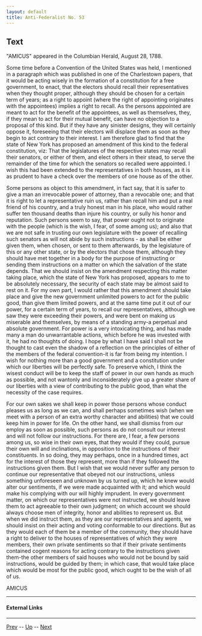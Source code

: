 ```yaml
---
layout: default
title: Anti-Federalist No. 53
---
```


## Text

"AMICUS" appeared in the Columbian Herald, August 28, 1788.

Some time before a Convention of the United States was held, I mentioned in a paragraph which was published in one of the Charlestown papers, that it would be acting wisely in the formation of a constitution for a free government, to enact, that the electors should recall their representatives when they thought proper, although they should be chosen for a certain term of years; as a right to appoint (where the right of appointing originates with the appointees) implies a right to recall. As the persons appointed are meant to act for the benefit of the appointees, as well as themselves, they, if they mean to act for their mutual benefit, can have no objection to a proposal of this kind. But if they have any sinister designs, they will certainly oppose it, foreseeing that their electors will displace them as soon as they begin to act contrary to their interest. I am therefore glad to find that the state of New York has proposed an amendment of this kind to the federal constitution, viz: That the legislatures of the respective states may recall their senators, or either of them, and elect others in their stead, to serve the remainder of the time for which the senators so recalled were appointed. I wish this had been extended to the representatives in both houses, as it is as prudent to have a check over the members of one house as of the other.

Some persons as object to this amendment, in fact say, that it is safer to give a man an irrevocable power of attorney, than a revocable one; and that it is right to let a representative ruin us, rather than recall him and put a real friend of his country, and a truly honest man in his place, who would rather suffer ten thousand deaths than injure his country, or sully his honor and reputation. Such persons seem to say, that power ought not to originate with the people (which is the wish, I fear, of some among us); and also that we are not safe in trusting our own legislature with the power of recalling such senators as will not abide by such instructions - as shall be either given them, when chosen, or sent to them afterwards, by the legislature of this or any other state, or by the electors that chose them, although they should have met together in a body for the purpose of instructing or sending them instructions on a matter on which the salvation of the state depends. That we should insist on the amendment respecting this matter taking place, which the state of New York has proposed, appears to me to be absolutely necessary, the security of each state may be almost said to rest on it. For my own part, I would rather that this amendment should take place and give the new government unlimited powers to act for the public good, than give them limited powers, and at the same time put it out of our power, for a certain term of years, to recall our representatives, although we saw they were exceeding their powers, and were bent on making us miserable and themselves, by means of a standing army-a perpetual and absolute government. For power is a very intoxicating thing, and has made many a man do unwarrantable actions, which before he was invested with it, he had no thoughts of doing. I hope by what I have said I shall not be thought to cast even the shadow of a reflection on the principles of either of the members of the federal convention-it is far from being my intention. I wish for nothing more than a good government and a constitution under which our liberties will be perfectly safe. To preserve which, I think the wisest conduct will be to keep the staff of power in our own hands as much as possible, and not wantonly and inconsiderately give up a greater share of our liberties with a view of contributing to the public good, than what the necessity of the case requires.

For our own sakes we shall keep in power those persons whose conduct pleases us as long as we can, and shall perhaps sometimes wish (when we meet with a person of an extra worthy character and abilities) that we could keep him in power for life. On the other hand, we shall dismiss from our employ as soon as possible, such persons as do not consult our interest and will not follow our instructions. For there are, I fear, a few persons among us, so wise in their own eyes, that they would if they could, pursue their own will and inclinations, in opposition to the instructions of their constituents. In so doing, they may perhaps, once in a hundred times, act for the interest of those they represent, more than if they followed the instructions given them. But I wish that we would never suffer any person to continue our representative that obeyed not our instructions, unless something unforeseen and unknown by us turned up, which he knew would alter our sentiments, if we were made acquainted with it; and which would make his complying with our will highly imprudent. In every government matter, on which our representatives were not instructed, we should leave them to act agreeable to their own judgment; on which account we should always choose men of integrity, honor and abilities to represent us. But when we did instruct them, as they are our representatives and agents, we should insist on their acting and voting conformable to our directions. But as they would each of them be a member of the community, they should have a right to deliver to the houses of representatives of which they were members, their own private sentiments so that if their private sentiments contained cogent reasons for acting contrary to the instructions given them-the other members of said houses who would not be bound by said instructions, would be guided by them; in which case, that would take place which would be most for the public good, which ought to be the wish of all of us.

AMICUS

---
#### External Links

---

[Prev](52.md) -- [Up](README.md) -- [Next](54.md)